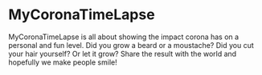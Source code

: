 # MyCoronaTimeLapse
MyCoronaTimeLapse is all about showing the impact corona has on a personal and fun level. Did you grow a beard or a moustache? Did you cut your hair yourself? Or let it grow? Share the result with the world and hopefully we make people smile!
